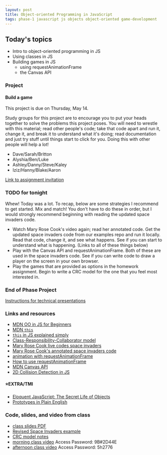 ```yaml
---
layout: post
title: Object-oriented Programming in JavaScript
tags: phase-1 javascript js objects object-oriented game-development
---
```


## Today's topics

- Intro to object-oriented programming in JS
- Using classes in JS
- Building games in JS
  - using requestAnimationFrame
  - the Canvas API

### Project
#### Build a game

This project is due on Thursday, May 14.

Study groups for this project are to encourage you to put your heads together to solve the problems this project poses. You will need to wrestle with this material; read other people's code; take that code apart and run it, change it, and break it to understand what it's doing; read documentation and just try stuff until things start to click for you. Doing this with other people will help a lot!

- Dave/Sarah/Britton
- Alyshia/Ben/Luke
- Ashley/Danny/Steve/Kaley
- Iziz/Hanny/Blake/Aaron

[Link to assignment invitation](https://classroom.github.com/a/64pNGNQk)

### TODO for tonight

Whew! Today was a lot. To recap, below are some strategies I recommend to get started. Mix and match! You don't have to do these in order, but I would strongly recommend beginning with reading the updated space invaders code.

- Watch Mary Rose Cook's video again; read her annotated code. Get the updated space invaders code from our examples repo and run it locally. Read that code, change it, and see what happens. See if you can start to understand what is happening. (Links to all of these things below)
- Play with the Canvas API and requestAnimationFrame. Both of these are used in the space invaders code. See if you can write code to draw a player on the screen in your own browser.
- Play the games that are provided as options in the homework assignment. Begin to write a CRC model for the one that you feel most interested in.

### End of Phase Project

[Instructions for technical presentations](https://github.com/momentum-team-1/technical-presentations)

### Links and resources

- [MDN OO in JS for Beginners](https://developer.mozilla.org/en-US/docs/Learn/JavaScript/Objects/Object-oriented_JS)
- [MDN `this`](https://developer.mozilla.org/en-US/docs/Web/JavaScript/Reference/Operators/this#The_bind_method)
- [`this` in JS explained simply](https://medium.com/@NinjaJavaScript/javascript-this-keyword-explained-simply-e90762d4945d)
- [Class-Responsibility-Collaborator model](http://agilemodeling.com/artifacts/crcModel.htm)
- [Mary Rose Cook live codes space invaders](https://youtu.be/hbKN-9o5_Z0)
- [Mary Rose Cook's annotated space invaders code](http://annotated-code.maryrosecook.com/space-invaders/docs/space-invaders.html)
- [animation with requestAnimationFrame](https://til.hashrocket.com/posts/2xrlebqs8v--requestanimationframe-should-call-itself)
- [How to use requestAnimationFrame](https://gomakethings.com/how-to-use-requestanimationframe-with-vanilla-js/)
- [MDN Canvas API](https://developer.mozilla.org/en-US/docs/Web/API/Canvas_API)
- [2D Collision Detection in JS](https://developer.mozilla.org/en-US/docs/Games/Techniques/2D_collision_detection)

#### ⭐️EXTRA/TMI

- [Eloquent JavaScript: The Secret Life of Objects](https://eloquentjavascript.net/06_object.html)
- [Prototypes in Plain English](http://sporto.github.io/blog/2013/02/22/a-plain-english-guide-to-javascript-prototypes/)


### Code, slides, and video from class

- [class slides PDF](https://drive.google.com/file/d/1ziAUjvcvdUvvTcWuspyKU2jKrpppYz5X/view?usp=sharing)
- [Revised Space Invaders example](https://github.com/momentum-team-1/examples/tree/master/space-invaders)
- [CRC model notes](https://github.com/momentum-team-1/examples/tree/master/js-game-design)
- [morning class video](https://us02web.zoom.us/rec/share/z51IIK7ZzVhLHKeQ2FjvX4wgMpqmaaa8gSkdrPIMyB6X5al4UpfjCGORN26001OK) Access Password: 9B#2D44E
- [afternoon class video](https://us02web.zoom.us/rec/share/udYodamuqWNObNLxzALGXbAcNI2meaa80XBL-_Vey-MwgYaTjhyY8NjjWxMkrCo) Access Password: 5h$2$776
